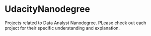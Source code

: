 # UdacityNanodegree
Projects related to Data Analyst Nanodegree. PLease check out each project for their specific understanding and explanation.
